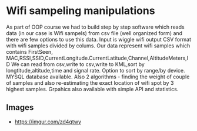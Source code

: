 # Wifi sampeling manipulations
As part of OOP course we had to build step by step software which reads data (in our case is Wifi sampels) from csv file (well organized form) and there are few options to use this data.
Input is wiggle wifi output CSV format with wifi samples divided by colums.
Our data represent wifi samples which contains FirstSeen, MAC,RSSI,SSID,CurrentLongitude.CurrentLatitude,Channel,AltitudeMeters,ID
We can read from csv,write to csv,write to KML,sort by longtitude,altitude,time and signal rate. 
Option to sort by range/by device.
MYSQL database available.
Also 2 algorithms - finding the weight of couple of samples and also re-estimating the exact location of wifi spot by 3 highest samples.
Grpahics also available with simple API and statistics.

## Images
- https://imgur.com/zd4qtwy
